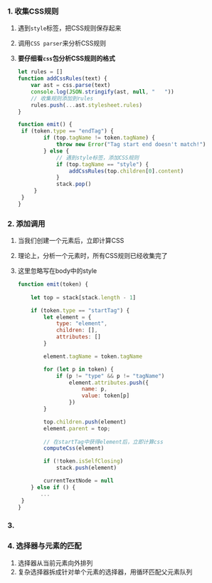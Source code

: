 ### 1. 收集CSS规则

1. 遇到`style`标签，把CSS规则保存起来

2. 调用`CSS parser`来分析CSS规则

3. **要仔细看`css`包分析CSS规则的格式**

   ```js
   let rules = []
   function addCssRules(text) {
       var ast = css.parse(text)
       console.log(JSON.stringify(ast, null, "   "))
       // 收集规则添加到rules
       rules.push(...ast.stylesheet.rules)
   }
   
   function emit() {
   	if (token.type == "endTag") {
           if (top.tagName != token.tagName) {
               throw new Error("Tag start end doesn't match!")
           } else {
               // 遇到style标签，添加CSS规则
               if (top.tagName == "style") {
                   addCssRules(top.children[0].content)
               }
               stack.pop()
       	}
   	}    
   }
   
   ```



### 2. 添加调用

1. 当我们创建一个元素后，立即计算CSS

2. 理论上，分析一个元素时，所有CSS规则已经收集完了

3. 这里忽略写在body中的style

   ```js
   function emit(token) {
       
       let top = stack[stack.length - 1]
   
       if (token.type == "startTag") {
           let element = {
               type: "element",
               children: [],
               attributes: []
           }
   
           element.tagName = token.tagName
   
           for (let p in token) {
               if (p != "type" && p != "tagName")
                   element.attributes.push({ 
                       name: p,
                       value: token[p]
                   })
           }
   
           top.children.push(element)
           element.parent = top;   
   		
           // 在startTag中获得element后，立即计算css
           computeCss(element)
   
           if (!token.isSelfClosing)
               stack.push(element)
   
           currentTextNode = null
       } else if () {
          ...
   	}
   }
   ```

   

### 3. 





### 4. 选择器与元素的匹配

1. 选择器从当前元素向外排列
2. 复杂选择器拆成针对单个元素的选择器，用循环匹配父元素队列
